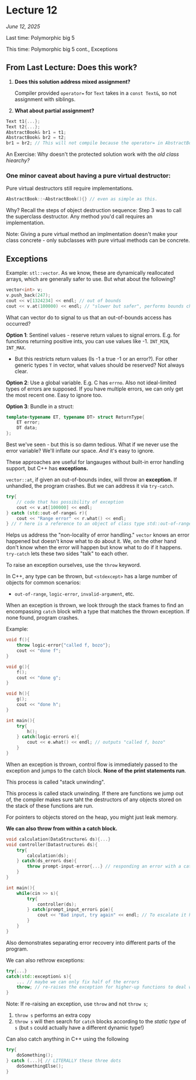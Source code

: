 # Lecture 12

_June 12, 2025_

Last time: Polymorphic big 5

This time: Polymorphic big 5 cont., Exceptions

## From Last Lecture: Does this work?

1. **Does this solution address mixed assignment?**

   Compiler provided `operator=` for `Text` takes in a `const Text&`, so not assignment with siblings.

2. **What about partial assignment?**

```cpp
Text t1{...};
Text t2{...};
AbstractBook& br1 = t1;
AbstractBook& br2 = t2;
br1 = br2; // This will not compile because the operator= in AbstractBook is a protected method
```

An Exercise: Why doesn't the protected solution work with the _old class hiearchy?_

### One minor caveat about having a pure virtual destructor:

Pure virtual destructors still require implementations.

```C++
AbstractBook::~AbstractBook(){} // even as simple as this.
```

Why? Recall the steps of object destruction sequence:
Step 3 was to call the superclass destructor. Any method you'd call requires an implementation.

Note: Giving a pure virtual method an implmentation doesn't make your class concrete - only subclasses with pure virtual methods can be concrete.

## Exceptions

Example: `stl::vector`. As we know, these are dynamically reallocated arrays, which are generally safer to use. But what about the following?

```cpp
vector<int> v;
v.push_back(247);
cout << v[1324234] << endl; // out of bounds
cout << v.at(100000) << endl; // "slower but safer", performs bounds checking and throws an instance of std::out_of_range
```

What can vector do to signal to us that an out-of-bounds access has occurred?

**Option 1**: Sentinel values - reserve return values to signal errors.
E.g. for functions returning positive ints, you can use values like -1. `INT_MIN`, `INT_MAX`.

- But this restricts return values (Is -1 a true -1 or an error?). For other generic types `T` in vector, what values should be reserved? Not always clear.

**Option 2**: Use a global variable. E.g. C has `errno`. Also not ideal-limited types of errors are supposed. If you have multiple errors, we can only get the most recent one. Easy to ignore too.

**Option 3**: Bundle in a struct:

```C++
template<typename ET, typename DT> struct ReturnType{
    ET error;
    DT data;
};
```

Best we've seen - but this is so damn tedious. What if we never use the error variable? We'll inflate our space. _And_ it's easy to ignore.

These approaches are useful for langauges without built-in error handling support, but C++ has **exceptions.**

`vector::at`, if given an out-of-bounds index, will throw an **exception.** If unhandled, the program crashes. But we can address it via `try-catch`.

```C++
try{
    // code that has possibility of exception
    cout << v.at[100000] << endl;
} catch (std::out-of-range& r){
    cout << "Range error" << r.what() << endl;
} // r here is a reference to an object of class type std::out-of-range defined in <stdexcept>. The what method returns a string describing the error.
```

Helps us address the "non-locality of error handling." `vector` knows an error happened but doesn't know what to do about it. We, on the other hand don't know when the error will happen but know what to do if it happens. `try-catch` lets these two sides "talk" to each other.

To raise an exception ourselves, use the `throw` keyword.

In C++, any type can be thrown, but `<stdexcept>` has a large number of objects for common scenarios:

- `out-of-range`, `logic-error`, `invalid-argument`, etc.

When an exception is thrown, we look through the stack frames to find an encompassing `catch` block with a type that matches the thrown exception. If none found, program crashes.

Example:

```C++
void f(){
    throw logic-error{"called f, bozo"};
    cout << "done f";
}

void g(){
    f();
    cout << "done g";
}

void h(){
    g();
    cout << "done h";
}

int main(){
    try{
        h();
    } catch(logic-error& e){
        cout << e.what() << endl; // outputs "called f, bozo"
    }
}
```

When an exception is thrown, control flow is immediately passed to the exception and jumps to the catch block. **None of the print statements run**.

This process is called "stack unwinding".

This process is called stack unwinding. If there are functions we jump out of, the compiler makes sure taht the destructors of any objects stored on the stack of these functions are run.

For pointers to objects stored on the heap, you might just leak memory.

**We can also throw from within a catch block.**

```C++
void calculation(DataStructure& ds){...}
void controller(Datastructure& ds){
    try{
        calculation(ds);
    } catch(ds_error& dse){
        throw prompt-input-error{...} // responding an error with a catch
    }
}

int main(){
    while(cin >> s){
        try{
            controller(ds);
        } catch(prompt_input_error& pie){
            cout << "Bad input, try again" << endl; // To escalate it higher and higher
        }
    }
}
```

Also demonstrates separating error recovery into different parts of the program.

We can also rethrow exceptions:

```C++
try{...}
catch(std::exception& s){
    ... // maybe we can only fix half of the errors
    throw; // re-raises the exception for higher-up functions to deal with
}
```

Note: If re-raising an exception, use `throw` and not `throw s`;

1. `throw s` performs an extra copy
2. `throw s` will then search for `catch` blocks according to the _static type_ of `s` (but `s` could actually have a different dynamic type!)

Can also catch anything in C++ using the following

```C++
try{
    doSomething();
} catch (...){ // LITERALLY these three dots
    doSomethingElse();
}
```
